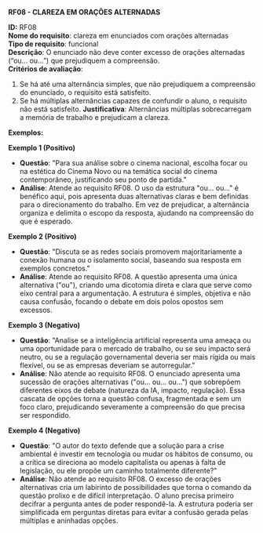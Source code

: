 **RF08 - CLAREZA EM ORAÇÕES ALTERNADAS**

**ID:** RF08  
**Nome do requisito**: clareza em enunciados com orações alternadas  
**Tipo de requisito**: funcional  
**Descrição**: O enunciado não deve conter excesso de orações alternadas (“ou... ou...”) que prejudiquem a compreensão.  
**Critérios de avaliação**:
1. Se há até uma alternância simples, que não prejudiquem a compreensão do enunciado, o requisito está satisfeito.
2. Se há múltiplas alternâncias capazes de confundir o aluno, o requisito não está satisfeito.
**Justificativa**: Alternâncias múltiplas sobrecarregam a memória de trabalho e prejudicam a clareza.

**Exemplos:**

**Exemplo 1 (Positivo)**
- **Questão**: "Para sua análise sobre o cinema nacional, escolha focar ou na estética do Cinema Novo ou na temática social do cinema contemporâneo, justificando seu ponto de partida."
- **Análise**: Atende ao requisito RF08. O uso da estrutura "ou... ou..." é benéfico aqui, pois apresenta duas alternativas claras e bem definidas para o direcionamento do trabalho. Em vez de prejudicar, a alternância organiza e delimita o escopo da resposta, ajudando na compreensão do que é esperado.

**Exemplo 2 (Positivo)**
- **Questão**: "Discuta se as redes sociais promovem majoritariamente a conexão humana ou o isolamento social, baseando sua resposta em exemplos concretos."
- **Análise**: Atende ao requisito RF08. A questão apresenta uma única alternativa ("ou"), criando uma dicotomia direta e clara que serve como eixo central para a argumentação. A estrutura é simples, objetiva e não causa confusão, focando o debate em dois polos opostos sem excessos.

**Exemplo 3 (Negativo)**
- **Questão**: "Analise se a inteligência artificial representa uma ameaça ou uma oportunidade para o mercado de trabalho, ou se seu impacto será neutro, ou se a regulação governamental deveria ser mais rígida ou mais flexível, ou se as empresas deveriam se autorregular."
- **Análise**: Não atende ao requisito RF08. O enunciado apresenta uma sucessão de orações alternativas ("ou... ou... ou...") que sobrepõem diferentes eixos de debate (natureza da IA, impacto, regulação). Essa cascata de opções torna a questão confusa, fragmentada e sem um foco claro, prejudicando severamente a compreensão do que precisa ser respondido.

**Exemplo 4 (Negativo)**
- **Questão**: "O autor do texto defende que a solução para a crise ambiental é investir em tecnologia ou mudar os hábitos de consumo, ou a crítica se direciona ao modelo capitalista ou apenas à falta de legislação, ou ele propõe um caminho totalmente diferente?"
- **Análise**: Não atende ao requisito RF08. O excesso de orações alternativas cria um labirinto de possibilidades que torna o comando da questão prolixo e de difícil interpretação. O aluno precisa primeiro decifrar a pergunta antes de poder respondê-la. A estrutura poderia ser simplificada em perguntas diretas para evitar a confusão gerada pelas múltiplas e aninhadas opções.